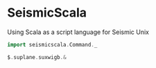 # SeismicScala
Using Scala as a script language for Seismic Unix


````scala
import seismicscala.Command._

$.suplane.suxwigb.&
````
